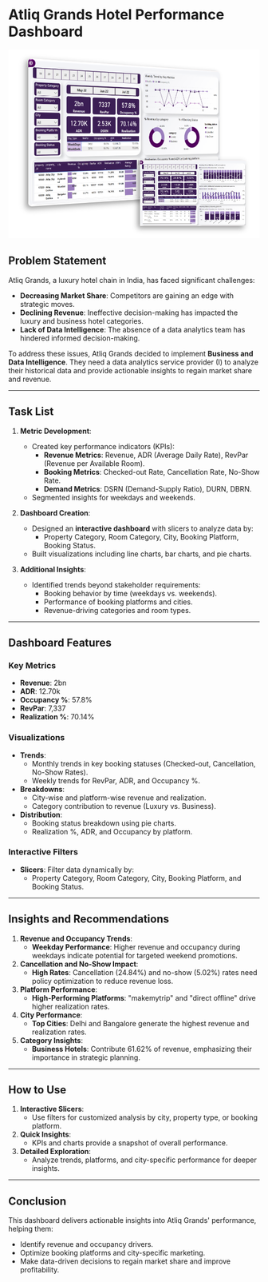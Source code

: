 # Atliq Grands Hotel Performance Dashboard
![Assets/Revenu Insight thumbnail.png)](https://github.com/M-Talha-1/Revenue-Insights-in-Hospitality-Domain/blob/4e9aa3e45d7fec93405c1f1981a1450ec6c9f51f/Assets/Revenu%20Insight%20thumbnail.png)
## Problem Statement
Atliq Grands, a luxury hotel chain in India, has faced significant challenges:
- **Decreasing Market Share**: Competitors are gaining an edge with strategic moves.
- **Declining Revenue**: Ineffective decision-making has impacted the luxury and business hotel categories.
- **Lack of Data Intelligence**: The absence of a data analytics team has hindered informed decision-making.

To address these issues, Atliq Grands decided to implement **Business and Data Intelligence**. They need a data analytics service provider (I) to analyze their historical data and provide actionable insights to regain market share and revenue.

---

## Task List
1. **Metric Development**:
   - Created key performance indicators (KPIs):
     - **Revenue Metrics**: Revenue, ADR (Average Daily Rate), RevPar (Revenue per Available Room).
     - **Booking Metrics**: Checked-out Rate, Cancellation Rate, No-Show Rate.
     - **Demand Metrics**: DSRN (Demand-Supply Ratio), DURN, DBRN.
   - Segmented insights for weekdays and weekends.

2. **Dashboard Creation**:
   - Designed an **interactive dashboard** with slicers to analyze data by:
     - Property Category, Room Category, City, Booking Platform, Booking Status.
   - Built visualizations including line charts, bar charts, and pie charts.

3. **Additional Insights**:
   - Identified trends beyond stakeholder requirements:
     - Booking behavior by time (weekdays vs. weekends).
     - Performance of booking platforms and cities.
     - Revenue-driving categories and room types.

---

## Dashboard Features

### Key Metrics
- **Revenue**: 2bn
- **ADR**: 12.70k
- **Occupancy %**: 57.8%
- **RevPar**: 7,337
- **Realization %**: 70.14%

### Visualizations
- **Trends**:
  - Monthly trends in key booking statuses (Checked-out, Cancellation, No-Show Rates).
  - Weekly trends for RevPar, ADR, and Occupancy %.
- **Breakdowns**:
  - City-wise and platform-wise revenue and realization.
  - Category contribution to revenue (Luxury vs. Business).
- **Distribution**:
  - Booking status breakdown using pie charts.
  - Realization %, ADR, and Occupancy by platform.

### Interactive Filters
- **Slicers**: Filter data dynamically by:
  - Property Category, Room Category, City, Booking Platform, and Booking Status.

---

## Insights and Recommendations
1. **Revenue and Occupancy Trends**:
   - **Weekday Performance**: Higher revenue and occupancy during weekdays indicate potential for targeted weekend promotions.
2. **Cancellation and No-Show Impact**:
   - **High Rates**: Cancellation (24.84%) and no-show (5.02%) rates need policy optimization to reduce revenue loss.
3. **Platform Performance**:
   - **High-Performing Platforms**: "makemytrip" and "direct offline" drive higher realization rates.
4. **City Performance**:
   - **Top Cities**: Delhi and Bangalore generate the highest revenue and realization rates.
5. **Category Insights**:
   - **Business Hotels**: Contribute 61.62% of revenue, emphasizing their importance in strategic planning.

---

## How to Use
1. **Interactive Slicers**:
   - Use filters for customized analysis by city, property type, or booking platform.
2. **Quick Insights**:
   - KPIs and charts provide a snapshot of overall performance.
3. **Detailed Exploration**:
   - Analyze trends, platforms, and city-specific performance for deeper insights.

---

## Conclusion
This dashboard delivers actionable insights into Atliq Grands' performance, helping them:
- Identify revenue and occupancy drivers.
- Optimize booking platforms and city-specific marketing.
- Make data-driven decisions to regain market share and improve profitability.
